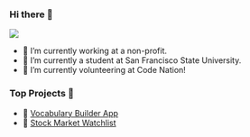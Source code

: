 ### Hi there 👋

![](https://komarev.com/ghpvc/?username=JoshuaR503)

- 🔭 I’m currently working at a non-profit.
- 🌱 I’m currently a student at San Francisco State University.
- 🙌 I’m currently volunteering at Code Nation! 

### Top Projects 👀
- 🙌 [Vocabulary Builder App](https://play.google.com/store/apps/details?id=com.herokuapp.backend.another&hl=en_US&gl=US)
- 🙌 [Stock Market Watchlist](https://play.google.com/store/apps/details?id=com.stonks.watchlist&hl=en_US&gl=US)
